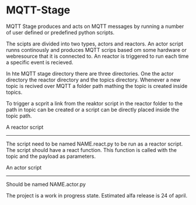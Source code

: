 MQTT-Stage
==========

MQTT Stage produces and acts on MQTT messages by running a number of user defined or predefined python scripts. 

The scipts are divided into two types, actors and reactors. An actor script runns continously and produces MQTT scrips based om some hardware or webresource that it is connected to. An reactor is triggered to run each time a specific event is recieved. 

In hte MQTT stage directory there are three directories. One the actor directory the reactor directory and the topics directory. Whenever a new topic is recived over MQTT a folder path mathing the topic is created inside topics. 

To trigger a scprit a link from the reaktor script in the reactor folder to the path in topic can be created or a script can be directly placed inside the topic path. 

A reactor script
________________
The script need to be named NAME.react.py to be run as a reactor script. The script should have a react function. This function is called with the topic and the payload as parameters. 

An actor script 
________________
Should be named NAME.actor.py


The project is a work in progress state. Estimated alfa release is 24 of april. 
